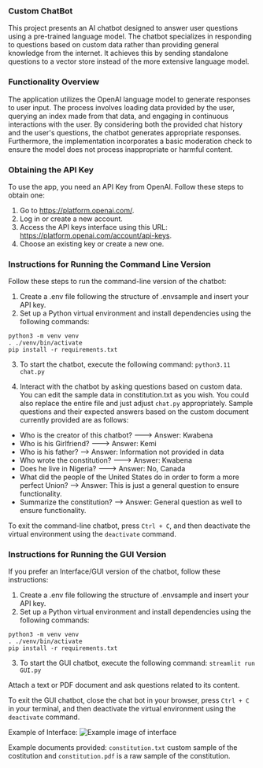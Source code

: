 ### Custom ChatBot
This project presents an AI chatbot designed to answer user questions using a pre-trained language model. The chatbot specializes in responding to questions based on custom data rather than providing general knowledge from the internet. It achieves this by sending standalone questions to a vector store instead of the more extensive language model.

### Functionality Overview

The application utilizes the OpenAI language model to generate responses to user input. The process involves loading data provided by the user, querying an index made from that data, and engaging in continuous interactions with the user. By considering both the provided chat history and the user's questions, the chatbot generates appropriate responses. Furthermore, the implementation incorporates a basic moderation check to ensure the model does not process inappropriate or harmful content.


### Obtaining the API Key
To use the app, you need an API Key from OpenAI. Follow these steps to obtain one:

1. Go to https://platform.openai.com/.
2. Log in or create a new account.
3. Access the API keys interface using this URL: https://platform.openai.com/account/api-keys.
4. Choose an existing key or create a new one.


### Instructions for Running the Command Line Version
Follow these steps to run the command-line version of the chatbot:

1. Create a .env file following the structure of .envsample and insert your API key.
2. Set up a Python virtual environment and install dependencies using the following commands:

```
python3 -m venv venv
. ./venv/bin/activate
pip install -r requirements.txt
```

3. To start the chatbot, execute the following command:
`python3.11 chat.py`

4. Interact with the chatbot by asking questions based on custom data. You can edit the sample data in constitution.txt as you wish. You could also replace the entire file and just adjust `chat.py` appropriately. 
Sample questions and their expected answers based on the custom document currently provided are as follows:
- Who is the creator of this chatbot? ---> Answer: Kwabena
- Who is his Girlfriend? ---> Answer: Kemi
- Who is his father? --> Answer: Information not provided in data
- Who wrote the constitution? ---> Answer: Kwabena
- Does he live in Nigeria? ---> Answer: No, Canada
- What did the people of the United States do in order to form a more perfect Union? --> Answer: This is just a general question to ensure functionality. 
- Summarize the constitution? --> Answer: General question as well to ensure functionality.

To exit the command-line chatbot, press `Ctrl + C`, and then deactivate the virtual environment using the `deactivate` command.


### Instructions for Running the GUI Version
If you prefer an Interface/GUI version of the chatbot, follow these instructions:

1. Create a .env file following the structure of .envsample and insert your API key.
2. Set up a Python virtual environment and install dependencies using the following commands:
```
python3 -m venv venv
. ./venv/bin/activate
pip install -r requirements.txt
```

3. To start the GUI chatbot, execute the following command:
`streamlit run GUI.py`

Attach a text or PDF document and ask questions related to its content.

To exit the GUI chatbot, close the chat bot in your browser, press `Ctrl + C` in your terminal, and then deactivate the virtual environment using the `deactivate` command.

Example of Interface:
![Example image of interface](interface.png)

Example documents provided:
`constitution.txt` custom sample of the costitution and `constitution.pdf` is a raw sample of the constitution. 